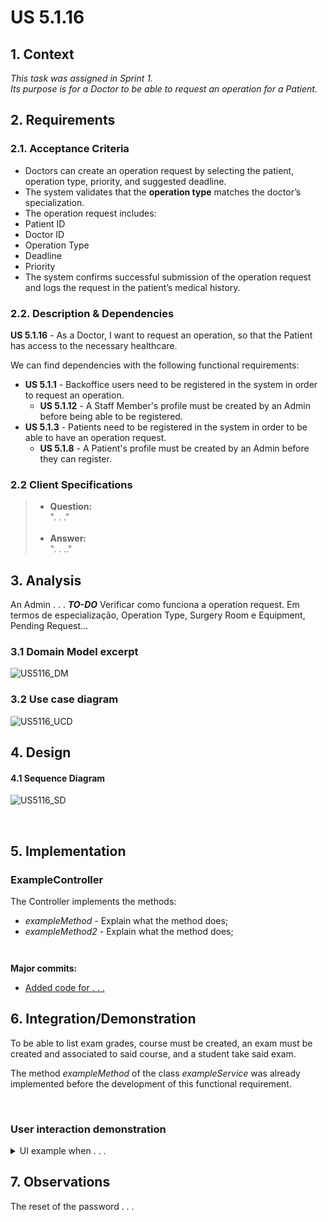 # US 5.1.16

## 1. Context

*This task was assigned in Sprint 1. <br>
Its purpose is for a Doctor to be able to request an operation for a Patient.*
## 2. Requirements

### 2.1. Acceptance Criteria
- Doctors can create an operation request by selecting the patient, operation type, priority, and suggested deadline.
- The system validates that the **operation type** matches the doctor’s specialization.
- The operation request includes:
- Patient ID
- Doctor ID
- Operation Type
- Deadline
- Priority
- The system confirms successful submission of the operation request and logs the request in the patient’s medical history.

### 2.2. Description & Dependencies
**US 5.1.16** - As a Doctor, I want to request an operation, so that the Patient has access to the necessary healthcare.

We can find dependencies with the following functional requirements:
- **US 5.1.1** - Backoffice users need to be registered in the system in order to request an operation.
  - **US 5.1.12** - A Staff Member's profile must be created by an Admin before being able to be registered. 
- **US 5.1.3** - Patients need to be registered in the system in order to be able to have an operation request.
  - **US 5.1.8** - A Patient's profile must be created by an Admin before they can register. 


### 2.2 Client Specifications

> - **Question:** <br>
    ". . ."
    <br><br>
> - **Answer:** <br>
    ". . .."


## 3. Analysis
An Admin . . .
***TO-DO***
Verificar como funciona a operation request. Em termos de especialização, Operation Type, Surgery Room e Equipment, Pending Request...

### 3.1 Domain Model excerpt
![US5116_DM](analysis/png/US5116_DM.svg "US 5.1.16 Domain Model")


### 3.2 Use case diagram
![US5116_UCD](analysis/png/US5116_UCD.svg "US 5.1.16 Use Case Diagram")

## 4. Design

#### 4.1 Sequence Diagram
![US5116_SD](SD/US5116_SD.svg "US 5.1.16 Sequence Diagram")


<br>

## 5. Implementation

### ExampleController

The Controller implements the methods:
- *exampleMethod* - Explain what the method does;
- *exampleMethod2* - Explain what the method does;
```


```


**Major commits:**

* [Added code for . . .](https://github.com/...)


## 6. Integration/Demonstration

To be able to list exam grades, course must be created, an exam must be created and associated to said course, and a student take said exam.


The method *exampleMethod* of the class *exampleService* was already implemented before the development of this functional requirement.

<br>

### User interaction demonstration

<details>
  <summary> UI example when . . . </summary>

![Example_UI](DemonstrationExamples/example_ui.png "An example of what happens when . . .")
</details>


## 7. Observations
The reset of the password . . . <br>
